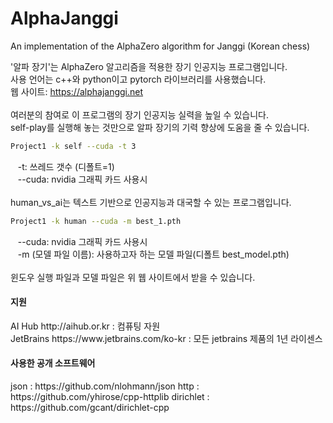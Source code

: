 # AlphaJanggi
An implementation of the AlphaZero algorithm for Janggi (Korean chess)

'알파 장기'는 AlphaZero 알고리즘을 적용한 장기 인공지능 프로그램입니다.<br>
사용 언어는 c++와 python이고 pytorch 라이브러리를 사용했습니다.<br>
웹 사이트: https://alphajanggi.net<br>
<br>
여러분의 참여로 이 프로그램의 장기 인공지능 실력을 높일 수 있습니다.<br>
self-play를 실행해 놓는 것만으로 알파 장기의 기력 향상에 도움을 줄 수 있습니다.<br>
```bash
Project1 -k self --cuda -t 3
```
&nbsp;&nbsp; -t: 쓰레드 갯수 (디폴트=1)<br>
&nbsp;&nbsp; --cuda: nvidia 그래픽 카드 사용시<br>
<br>
human_vs_ai는 텍스트 기반으로 인공지능과 대국할 수 있는 프로그램입니다.<br>
```bash
Project1 -k human --cuda -m best_1.pth
```
&nbsp;&nbsp; --cuda: nvidia 그래픽 카드 사용시<br>
&nbsp;&nbsp;  -m (모델 파일 이름): 사용하고자 하는 모델 파일(디폴트 best_model.pth)<br>
<br>
윈도우 실행 파일과 모델 파일은 위 웹 사이트에서 받을 수 있습니다.<br>

<h4>지원</h4>
 AI Hub http://aihub.or.kr : 컴퓨팅 자원<br>
 JetBrains https://www.jetbrains.com/ko-kr : 모든 jetbrains 제품의 1년 라이센스

<h4>사용한 공개 소프트웨어</h4>
 json : https://github.com/nlohmann/json
 http : https://github.com/yhirose/cpp-httplib
 dirichlet : https://github.com/gcant/dirichlet-cpp
